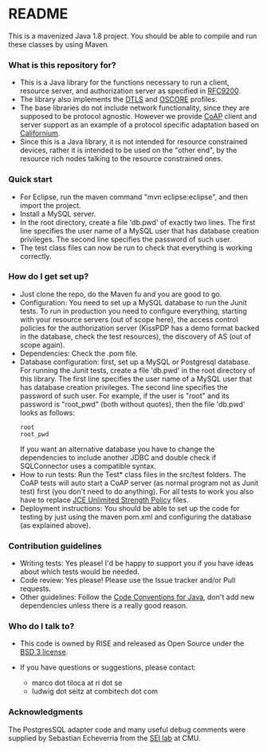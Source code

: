 # README #

This is a mavenized Java 1.8 project. You should be able to compile and run these classes by using Maven.

### What is this repository for? ###

* This is a Java library for the functions necessary to run a client, resource server, and authorization server as specified in [RFC9200](https://datatracker.ietf.org/doc/html/rfc9200).
*  The library also implements the [DTLS](https://datatracker.ietf.org/doc/html/rfc9202) and [OSCORE](https://datatracker.ietf.org/doc/html/rfc9203) profiles.
*  The base libraries do not include network functionality, since they are supposed to be protocol agnostic. However we provide [CoAP](https://datatracker.ietf.org/doc/html/rfc7252) client and server support as an example of a protocol specific adaptation based on [Californium](https://www.eclipse.org/californium).
* Since this is a Java library, it is not intended for resource constrained devices, rather it is intended to be used on the "other end", by the resource rich nodes talking to the resource constrained ones.

### Quick start ###

* For Eclipse, run the maven command "mvn eclipse:eclipse", and then import the project.
* Install a MySQL server.
* In the root directory, create a file 'db.pwd' of exactly two lines. The first line specifies the user name of a MySQL user that has database creation privileges. The second line specifies the password of such user.
* The test class files can now be run to check that everything is working correctly.

### How do I get set up? ###

* Just clone the repo, do the Maven fu and you are good to go.
* Configuration: You need to set up a MySQL database to run the Junit tests. To run in production you need to configure everything, starting with your resource servers (out of scope here), the access control policies for the authorization server (KissPDP has a demo format backed in the database, check the test resources), the discovery of AS (out of scope again).
* Dependencies: Check the .pom file.
* Database configuration: first, set up a MySQL or Postgresql database. For running the Junit tests, create a file 'db.pwd' in the root directory of this library. The first line specifies the user name of a MySQL user that has database creation privileges. The second line specifies the password of such user. For example, if the user is "root" and its password is "root_pwd" (both without quotes), then the file 'db.pwd' looks as follows:
  ```
  root
  root_pwd
  ```
  If you want an alternative database you have to change the dependencies to 
  include another JDBC and double check if SQLConnector uses a compatible syntax.
* How to run tests: Run the Test* class files in the src/test folders. The CoAP tests will auto start a CoAP server (as normal program not as Junit test) first (you don't need to do anything). For all tests to work you also have to replace [JCE Unlimited Strength Policy](http://www.oracle.com/technetwork/java/javase/downloads/jce8-download-2133166.html) files.
* Deployment instructions: You should be able to set up the code for testing by just using the maven pom.xml and configuring the database (as explained above).

### Contribution guidelines ###

* Writing tests: Yes please! I'd be happy to support you if you have ideas about which tests would be needed.
* Code review: Yes please! Please use the Issue tracker and/or Pull requests.
* Other guidelines: Follow the [Code Conventions for Java](http://www.oracle.com/technetwork/java/codeconvtoc-136057.html), don't add new dependencies unless there is a really good reason.

### Who do I talk to? ###

* This code is owned by RISE and released as Open Source under the [BSD 3 license](https://opensource.org/licenses/BSD-3-Clause).
* If you have questions or suggestions, please contact:

   - marco dot tiloca at ri dot se
   - ludwig dot seitz at combitech dot com

### Acknowledgments ###
The PostgresSQL adapter code and many useful debug comments were supplied by Sebastian Echeverria from the [SEI lab](https://www.sei.cmu.edu) at CMU.

